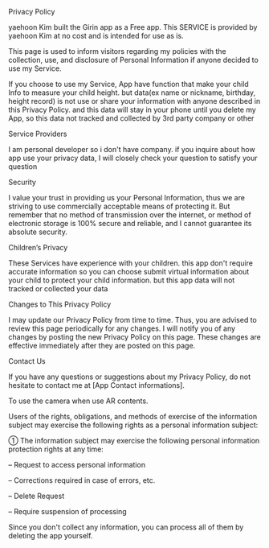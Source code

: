 
Privacy Policy

yaehoon Kim built the Girin app as a Free app. This SERVICE is provided by yaehoon Kim at no cost and is intended for use as is.

This page is used to inform visitors regarding my policies with the collection, use, and disclosure of Personal Information if anyone decided to use my Service.

If you choose to use my Service, App have function that make your child Info to measure your child height. but data(ex name or nickname, birthday, height record) is not use or share your information with anyone described in this Privacy Policy. and this data will stay in your phone until you delete my App, so this data not tracked and collected by 3rd party company or other 

Service Providers

I am personal developer so i don't have company. if you inquire about how app use your privacy data, I will closely check your question to satisfy your question  

Security

I value your trust in providing us your Personal Information, thus we are striving to use commercially acceptable means of protecting it. But remember that no method of transmission over the internet, or method of electronic storage is 100% secure and reliable, and I cannot guarantee its absolute security.

Children’s Privacy

These Services have experience with your children. this app don't require accurate information so you can choose submit virtual information about your child to protect your child information. but this app data will not tracked or collected your data  

Changes to This Privacy Policy

I may update our Privacy Policy from time to time. Thus, you are advised to review this page periodically for any changes. I will notify you of any changes by posting the new Privacy Policy on this page. These changes are effective immediately after they are posted on this page.

Contact Us

If you have any questions or suggestions about my Privacy Policy, do not hesitate to contact me at [App Contact informations].

To use the camera when use AR contents.

Users of the rights, obligations, and methods of exercise of the information subject may exercise the following rights as a personal information subject:

① The information subject may exercise the following personal information protection rights at any time:

– Request to access personal information

– Corrections required in case of errors, etc.

– Delete Request

– Require suspension of processing

Since you don't collect any information, you can process all of them by deleting the app yourself.
